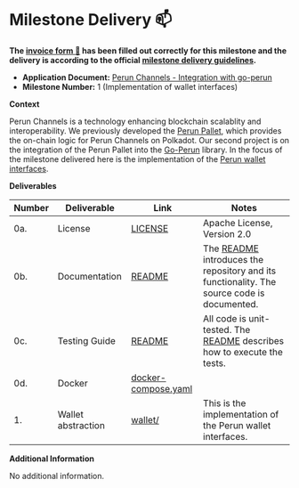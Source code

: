 # Milestone Delivery :mailbox:

**The [invoice form :pencil:](https://docs.google.com/forms/d/e/1FAIpQLSfmNYaoCgrxyhzgoKQ0ynQvnNRoTmgApz9NrMp-hd8mhIiO0A/viewform) has been filled out correctly for this milestone and the delivery is according to the official [milestone delivery guidelines](https://github.com/w3f/Grants-Program/blob/master/docs/milestone-deliverables-guidelines.md).**

- **Application Document:** [Perun Channels - Integration with go-perun](https://github.com/w3f/Grants-Program/blob/master/applications/perun_channels-integration.md)
- **Milestone Number:** 1 (Implementation of wallet interfaces)

**Context**

Perun Channels is a technology enhancing blockchain scalablity and interoperability. We previously developed the [Perun Pallet](https://github.com/perun-network/perun-polkadot-pallet), which provides the on-chain logic for Perun Channels on Polkadot.
Our second project is on the integration of the Perun Pallet into the [Go-Perun](https://github.com/perun-network/go-perun) library.
In the focus of the milestone delivered here is the implementation of the [Perun wallet interfaces](https://github.com/hyperledger-labs/go-perun/tree/dev/wallet).

**Deliverables**

| Number | Deliverable        | Link                                                                                | Notes                                                                                        |
| ------ | ------------------ | ----------------------------------------------------------------------------------- | -------------------------------------------------------------------------------------------- |
| 0a.    | License            | [LICENSE]                                                                           | Apache License, Version 2.0                                                                  |
| 0b.    | Documentation      | [README]                                                                            | The [README] introduces the repository and its functionality. The source code is documented. |
| 0c.    | Testing Guide      | [README]                                                                            | All code is unit-tested. The [README] describes how to execute the tests.                    |
| 0d.    | Docker             | [docker-compose.yaml]                                                               |
| 1.     | Wallet abstraction | [wallet/](https://github.com/perun-network/perun-polkadot-backend/tree/main/wallet) | This is the implementation of the Perun wallet interfaces.                                   |

[LICENSE]: https://github.com/perun-network/perun-polkadot-backend/blob/main/LICENSE
[README]: https://github.com/perun-network/perun-polkadot-backend/tree/main/README.md
[docker-compose.yaml]: https://github.com/perun-network/perun-polkadot-backend/blob/main/docker-compose.yml

**Additional Information**

No additional information.

